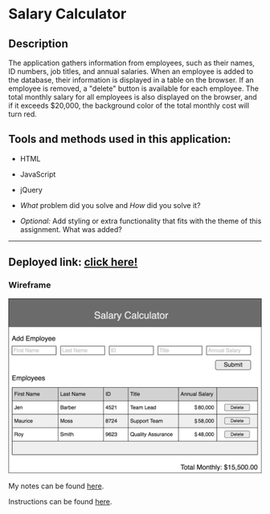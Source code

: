 
# Salary Calculator

## Description

The application gathers information from employees, such as their names, ID numbers, job titles, and annual salaries. When an employee is added to the database, their information is displayed in a table on the browser. If an employee is removed, a "delete" button is available for each employee. The total monthly salary for all employees is also displayed on the browser, and if it exceeds $20,000, the background color of the total monthly cost will turn red. 


## Tools and methods used in this application:
* HTML
* JavaScript
* jQuery 

*  *What* problem did you solve and *How* did you solve it?


* *Optional:*
Add styling or extra functionality that fits with the theme of this assignment. What was added? 


-----------
## Deployed link: [click here!](https://xaihang.github.io/weekend-jquery-salary-calculator/)


### Wireframe 
![todo list app demo image](./salary-calc-wireframe.png)


My notes can be found [here](https://github.com/xaihang/weekend-jquery-salary-calculator/blob/main/note.txt).

Instructions can be found [here](https://github.com/xaihang/weekend-jquery-salary-calculator/blob/main/INSTRUCTIONS.md).